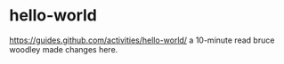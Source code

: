 # hello-world
https://guides.github.com/activities/hello-world/ a 10-minute read
bruce woodley made changes here.
